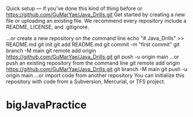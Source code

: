 Quick setup — if you’ve done this kind of thing before
or
https://github.com/GuMarYae/Java_Drills.git
Get started by creating a new file or uploading an existing file. We recommend every repository include a README, LICENSE, and .gitignore.

…or create a new repository on the command line
echo "# Java_Drills" >> README.md
git init
git add README.md
git commit -m "first commit"
git branch -M main
git remote add origin https://github.com/GuMarYae/Java_Drills.git
git push -u origin main
…or push an existing repository from the command line
git remote add origin https://github.com/GuMarYae/Java_Drills.git
git branch -M main
git push -u origin main
…or import code from another repository
You can initialize this repository with code from a Subversion, Mercurial, or TFS project.
# bigJavaPractice
